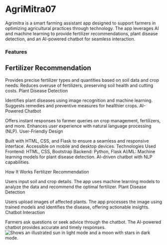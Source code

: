 ﻿# AgriMitra07
 
Agrimitra is a smart farming assistant app designed to support farmers in optimizing agricultural practices through technology. The app leverages AI and machine learning to provide fertilizer recommendations, plant disease detection, and an AI-powered chatbot for seamless interaction.

### Features
## Fertilizer Recommendation

Provides precise fertilizer types and quantities based on soil data and crop needs.
Reduces overuse of fertilizers, preserving soil health and cutting costs.
Plant Disease Detection

Identifies plant diseases using image recognition and machine learning.
Suggests remedies and preventive measures for healthier crops.
AI-Powered Chatbot

Offers instant responses to farmer queries on crop management, fertilizers, and more.
Enhances user experience with natural language processing (NLP).
User-Friendly Design

Built with HTML, CSS, and Flask to ensure a seamless and responsive interface.
Accessible on mobile and desktop devices.
Technologies Used
Frontend: HTML, CSS, Bootstrap
Backend: Python, Flask
AI/ML:
Machine learning models for plant disease detection.
AI-driven chatbot with NLP capabilities.

How It Works
Fertilizer Recommendation

Users input soil and crop details.
The app uses machine learning models to analyze the data and recommend the optimal fertilizer.
Plant Disease Detection

Users upload images of affected plants.
The app processes the image using trained models and identifies the disease, offering actionable insights.
Chatbot Interaction

Farmers ask questions or seek advice through the chatbot.
The AI-powered chatbot provides accurate and timely responses.
<picture>
  <source media="(prefers-color-scheme: dark)" srcset="https://user-images.githubusercontent.com/25423296/163456776-7f95b81a-f1ed-45f7-b7ab-8fa810d529fa.png">
  <source media="(prefers-color-scheme: light)" srcset="https://user-images.githubusercontent.com/25423296/163456779-a8556205-d0a5-45e2-ac17-42d089e3c3f8.png">
  <img alt="Shows an illustrated sun in light mode and a moon with stars in dark mode." src="https://user-images.githubusercontent.com/25423296/163456779-a8556205-d0a5-45e2-ac17-42d089e3c3f8.png">
</picture>
